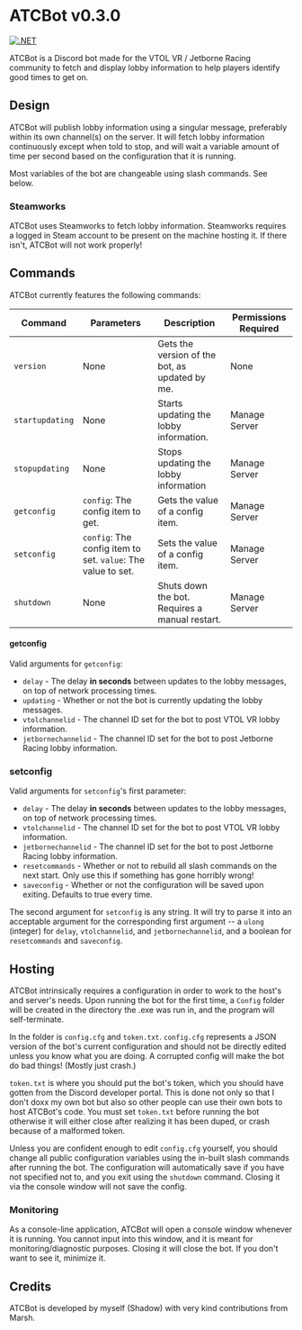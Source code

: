 # ATCBot v0.3.0
[![.NET](https://github.com/Shadowtail117/ATCBot/actions/workflows/release.yml/badge.svg)](https://github.com/Shadowtail117/ATCBot/actions/workflows/release.yml)

ATCBot is a Discord bot made for the VTOL VR / Jetborne Racing community to fetch and display lobby information to help players identify good times to get on.

## Design

ATCBot will publish lobby information using a singular message, preferably within its own channel(s) on the server. It will fetch lobby information continuously except when told to stop, and will wait a variable amount of time per second based on the configuration that it is running.

Most variables of the bot are changeable using slash commands. See below.

### Steamworks

ATCBot uses Steamworks to fetch lobby information. Steamworks requires a logged in Steam account to be present on the machine hosting it. If there isn't, ATCBot will not work properly!

## Commands

ATCBot currently features the following commands:

| Command         | Parameters                                                   | Description                                    | Permissions Required |
| -------         | ----------                                                   | -----------                                    | -------------------- |
| `version`       | None                                                         | Gets the version of the bot, as updated by me. | None                 |
| `startupdating` | None                                                         | Starts updating the lobby information.         | Manage Server        |
| `stopupdating`  | None                                                         | Stops updating the lobby information           | Manage Server        |
| `getconfig`     | `config`: The config item to get.                            | Gets the value of a config item.               | Manage Server        |
| `setconfig`     | `config`: The config item to set. `value`: The value to set. | Sets the value of a config item.               | Manage Server        |
| `shutdown`      | None                                                         | Shuts down the bot. Requires a manual restart. | Manage Server        |

#### getconfig
Valid arguments for `getconfig`:
- `delay` - The delay **in seconds** between updates to the lobby messages, on top of network processing times.
- `updating` - Whether or not the bot is currently updating the lobby messages.
- `vtolchannelid` - The channel ID set for the bot to post VTOL VR lobby information.
- `jetbornechannelid` - The channel ID set for the bot to post Jetborne Racing lobby information.

### setconfig
Valid arguments for `setconfig`'s first parameter:
- `delay` - The delay **in seconds** between updates to the lobby messages, on top of network processing times.
- `vtolchannelid` - The channel ID set for the bot to post VTOL VR lobby information.
- `jetbornechannelid` - The channel ID set for the bot to post Jetborne Racing lobby information.
- `resetcommands` - Whether or not to rebuild all slash commands on the next start. Only use this if something has gone horribly wrong!
- `saveconfig` - Whether or not the configuration will be saved upon exiting. Defaults to true every time.

The second argument for `setconfig` is any string. It will try to parse it into an acceptable argument for the corresponding first argument -- a `ulong` (integer) for `delay`, `vtolchannelid`, and `jetbornechannelid`, and a boolean for `resetcommands` and `saveconfig`.

## Hosting

ATCBot intrinsically requires a configuration in order to work to the host's and server's needs. Upon running the bot for the first time, a `Config` folder will be created in the directory the .exe was run in, and the program will self-terminate.

In the folder is `config.cfg` and `token.txt`. `config.cfg` represents a JSON version of the bot's current configuration and should not be directly edited unless you know what you are doing. A corrupted config will make the bot do bad things! (Mostly just crash.)

`token.txt` is where you should put the bot's token, which you should have gotten from the Discord developer portal. This is done not only so that I don't doxx my own bot but also so other people can use their own bots to host ATCBot's code. You must set `token.txt` before running the bot otherwise it will either close after realizing it has been duped, or crash because of a malformed token.

Unless you are confident enough to edit `config.cfg` yourself, you should change all public configuration variables using the in-built slash commands after running the bot. The configuration will automatically save if you have not specified not to, and you exit using the `shutdown` command. Closing it via the console window will not save the config.

### Monitoring

As a console-line application, ATCBot will open a console window whenever it is running. You cannot input into this window, and it is meant for monitoring/diagnostic purposes. Closing it will close the bot. If you don't want to see it, minimize it.

## Credits

ATCBot is developed by myself (Shadow) with very kind contributions from Marsh.
